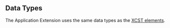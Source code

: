 
## Data Types

The Application Extension uses the same data types as the [XCST elements](../c/#data-types).
